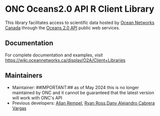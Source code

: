# ONC Oceans2.0 API R Client Library

This library facilitates access to scientific data hosted by [Ocean Networks Canada](https://oceannetworks.ca) through the
[Oceans 2.0 API](https://wiki.oceannetworks.ca/display/O2A/Oceans+2.0+API+Home) public web services.


## Documentation

For complete documentation and examples, visit https://wiki.oceannetworks.ca/display/O2A/Client+Libraries


## Maintainers

* Maintainer: ##IMPORTANT:## as of May 2024 this is no longer maintained by ONC and it cannot be guaranteed that the latest version will work with ONC's API
* Previous developers: [Allan Rempel](mailto:agrempel@uvic.ca), [Ryan Ross](mailto:ryanross@uvic.ca),[Dany Alejandro Cabrera Vargas](mailto:otello2040@gmail.com)
